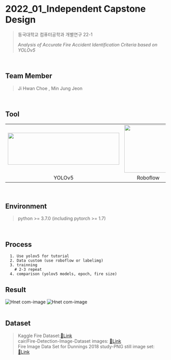 # 2022_01_Independent Capstone Design 
> 동국대학교 컴퓨터공학과 개별연구 22-1
> 
> *Analysis of Accurate Fire Accident Identification Criteria based on YOLOv5*
<br>

## Team Member
> Ji Hwan Choe , Min Jung Jeon
<br>

## Tool
<table>
  <tr>
    <td>
      <img src="https://user-images.githubusercontent.com/54761791/161771200-8dabcba3-c09f-4311-a75c-55179a05cde0.png" width = "350" height = "100"/>
    </td>
    <td>
      <img src="https://user-images.githubusercontent.com/54761791/161767737-e51233b9-232b-42e2-b0fc-6c02340f29c2.jpg" width="150" height="150"/>
    </td>
    <td>
      <img src="https://user-images.githubusercontent.com/54761791/161767484-6b17a39d-b6bf-416a-9b79-b14f49c00187.png" width="150" height="150"/>
    </td>
  </tr>
  <tr>
    <td align="center">
      YOLOv5
    </td>
    <td align="center">
      Roboflow
    </td>
    <td align="center">
      Colab
    </td>
  </tr>
</table>
<br>

## Environment
> python >= 3.7.0 (including pytorch >= 1.7)
<br>

## Process
```
  1. Use yolov5 for tutorial
  2. Data custom (use roboflow or labelimg)
  3. trainning
    # 2-3 repeat
  4. comparison (yolov5 models, epoch, fire size)
```
## Result
![Hnet com-image](https://user-images.githubusercontent.com/54761791/161439236-73a6c044-75f6-462e-8dde-cdaef96fc75c.gif)
![Hnet com-image](https://user-images.githubusercontent.com/54761791/161438769-097e2fea-6f0a-4494-b4dc-e8cba4541bba.gif)
<br><br> 

## Dataset
> Kaggle Fire Dataset:[🔗Link](https://www.kaggle.com/phylake1337/fire-dataset) <br>
> cair/Fire-Detection-Image-Dataset images: [🔗Link](https://github.com/cair/Fire-Detection-Image-Dataset)</br>
> Fire Image Data Set for Dunnings 2018 study-PNG still image set: [🔗Link](https://collections.durham.ac.uk/files/r2d217qp536#.YkMMGShBxD_) </br>
